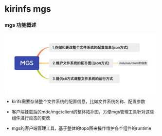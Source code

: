 # kirinfs mgs

### mgs 功能概述

![](./doc/MGS.png)

- kirifs需要存储整个文件系统的配置信息，比如文件系统名称、配置参数

- 客户端挂载后的mdc/mgc/client的整体拓扑图，方便mgs管理工具针对这些组件进行动态的更改

- mgs的客户端管理工具，基于整体的topo图来操作维护各个组件的runtime